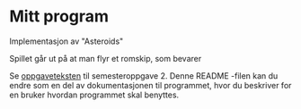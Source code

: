 # Mitt program

Implementasjon av "Asteroids"

Spillet går ut på at man flyr et romskip, som bevarer 

Se [oppgaveteksten](./OPPGAVETEKST.md) til semesteroppgave 2. Denne README -filen kan du endre som en del av dokumentasjonen til programmet, hvor du beskriver for en bruker hvordan programmet skal benyttes.